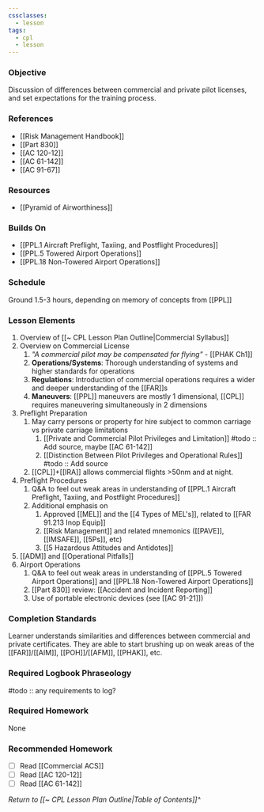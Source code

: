 ```yaml
---
cssclasses:
  - lesson
tags:
  - cpl
  - lesson
---
```

### Objective
Discussion of differences between commercial and private pilot licenses, and set expectations for the training process.

### References
- [[Risk Management Handbook]]
- [[Part 830]]
- [[AC 120-12]]
- [[AC 61-142]]
- [[AC 91-67]]

### Resources
- [[Pyramid of Airworthiness]]

### Builds On
- [[PPL.1 Aircraft Preflight, Taxiing, and Postflight Procedures]]
- [[PPL.5 Towered Airport Operations]]
- [[PPL.18 Non-Towered Airport Operations]]

### Schedule
Ground 1.5-3 hours, depending on memory of concepts from [[PPL]]

### Lesson Elements
1. Overview of [[~ CPL Lesson Plan Outline|Commercial Syllabus]]
2. Overview on Commercial License
	1. *"A commercial pilot may be compensated for flying"* - [[PHAK Ch1]]
	2. **Operations/Systems**: Thorough understanding of systems and higher standards for operations
	3. **Regulations**: Introduction of commercial operations requires a wider and deeper understanding of the [[FAR]]s
	4. **Maneuvers**: [[PPL]] maneuvers are mostly 1 dimensional, [[CPL]] requires maneuvering simultaneously in 2 dimensions
3. Preflight Preparation
	1. May carry persons or property for hire subject to common carriage vs private carriage limitations
		1. [[Private and Commercial Pilot Privileges and Limitation]] #todo :: Add source, maybe [[AC 61-142]]
		2. [[Distinction Between Pilot Privileges and Operational Rules]] #todo :: Add source
	2. [[CPL]]+[[IRA]] allows commercial flights >50nm and at night.
4. Preflight Procedures
	1. Q&A to feel out weak areas in understanding of [[PPL.1 Aircraft Preflight, Taxiing, and Postflight Procedures]]
	2. Additional emphasis on
		1. Approved [[MEL]] and the [[4 Types of MEL's]], related to [[FAR 91.213 Inop Equip]]
		2. [[Risk Management]] and related mnemonics ([[PAVE]], [[IMSAFE]], [[5Ps]], etc)
		3. [[5 Hazardous Attitudes and Antidotes]]
5. [[ADM]] and [[Operational Pitfalls]]
6. Airport Operations
	1. Q&A to feel out weak areas in understanding of [[PPL.5 Towered Airport Operations]] and [[PPL.18 Non-Towered Airport Operations]]
	2. [[Part 830]] review: [[Accident and Incident Reporting]]
	3. Use of portable electronic devices (see [[AC 91-21]])

### Completion Standards
Learner understands similarities and differences between commercial and private certificates. They are able to start brushing up on weak areas of the [[FAR]]/[[AIM]], [[POH]]/[[AFM]], [[PHAK]], etc.

### Required Logbook Phraseology
#todo :: any requirements to log?

### Required Homework
None

### Recommended Homework
- [ ] Read [[Commercial ACS]]
- [ ] Read [[AC 120-12]]
- [ ] Read [[AC 61-142]]

*Return to [[~ CPL Lesson Plan Outline|Table of Contents]]^*


